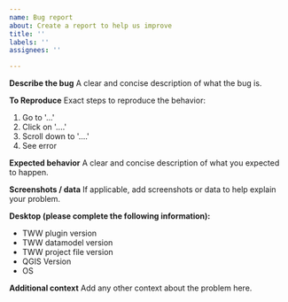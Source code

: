 ```yaml
---
name: Bug report
about: Create a report to help us improve
title: ''
labels: ''
assignees: ''

---
```


**Describe the bug**
A clear and concise description of what the bug is.

**To Reproduce**
Exact steps to reproduce the behavior:
1. Go to '...'
2. Click on '....'
3. Scroll down to '....'
4. See error

**Expected behavior**
A clear and concise description of what you expected to happen.

**Screenshots / data**
If applicable, add screenshots or data to help explain your problem.

**Desktop (please complete the following information):**
 - TWW plugin version
 - TWW datamodel version
 - TWW project file version
 - QGIS Version
 - OS

**Additional context**
Add any other context about the problem here.
